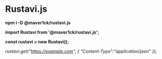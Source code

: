 # Rustavi.js

**npm i -D @maver1ck/rustavi.js**

**import Rustavi from '@maver1ck/rustavi.js';**

**const rustavi = new Rustavi();**

*rustavi.get("https://example.com", { "Content-Type":"application/json" });*
